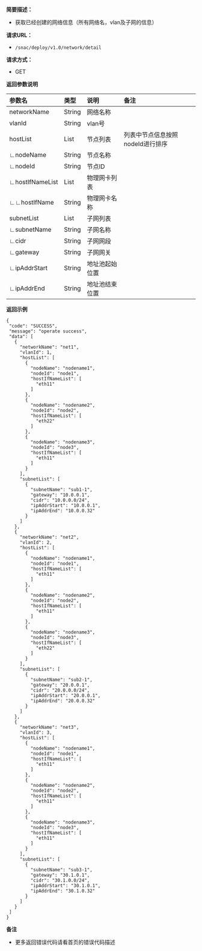**简要描述：**

- 获取已经创建的网络信息（所有网络名，vlan及子网的信息）

**请求URL：**
- `/snac/deploy/v1.0/network/detail`

**请求方式：**
- GET

 **返回参数说明**

|参数名|类型|说明|备注|
|:-----  |:-----|:-----|:-----|
|networkName|String|网络名称||
|vlanId|String|vlan号||
|hostList|List|节点列表|列表中节点信息按照nodeId进行排序|
|∟nodeName|String|节点名称||
|∟nodeId|String|节点ID||
|∟hostIfNameList|List|物理网卡列表||
|∟∟hostIfName|String|物理网卡名称||
|subnetList|List|子网列表||
|∟subnetName|String|子网名称||
|∟cidr|String|子网网段||
|∟gateway|String|子网网关||
|∟ipAddrStart|String|地址池起始位置||
|∟ipAddrEnd|String|地址池结束位置|||


 **返回示例**

 ```
 {
  "code": "SUCCESS",
  "message": "operate success",
  "data": [
    {
      "networkName": "net1",
      "vlanId": 1,
      "hostList": [
        {
          "nodeName": "nodename1",
          "nodeId": "node1",
          "hostIfNameList": [
            "eth11"
          ]
        },
        {
          "nodeName": "nodename2",
          "nodeId": "node2",
          "hostIfNameList": [
            "eth22"
          ]
        },
        {
          "nodeName": "nodename3",
          "nodeId": "node3",
          "hostIfNameList": [
            "eth11"
          ]
        }
      ],
      "subnetList": [
        {
          "subnetName": "sub1-1",
          "gateway": "10.0.0.1",
          "cidr": "10.0.0.0/24",
          "ipAddrStart": "10.0.0.1",
          "ipAddrEnd": "10.0.0.32"
        }
      ]
    },
    {
      "networkName": "net2",
      "vlanId": 2,
      "hostList": [
        {
          "nodeName": "nodename1",
          "nodeId": "node1",
          "hostIfNameList": [
            "eth11"
          ]
        },
        {
          "nodeName": "nodename2",
          "nodeId": "node2",
          "hostIfNameList": [
            "eth11"
          ]
        },
        {
          "nodeName": "nodename3",
          "nodeId": "node3",
          "hostIfNameList": [
            "eth22"
          ]
        }
      ],
      "subnetList": [
        {
          "subnetName": "sub2-1",
          "gateway": "20.0.0.1",
          "cidr": "20.0.0.0/24",
          "ipAddrStart": "20.0.0.1",
          "ipAddrEnd": "20.0.0.32"
        }
      ]
    },
    {
      "networkName": "net3",
      "vlanId": 3,
      "hostList": [
        {
          "nodeName": "nodename1",
          "nodeId": "node1",
          "hostIfNameList": [
            "eth11"
          ]
        },
        {
          "nodeName": "nodename2",
          "nodeId": "node2",
          "hostIfNameList": [
            "eth11"
          ]
        },
        {
          "nodeName": "nodename3",
          "nodeId": "node3",
          "hostIfNameList": [
            "eth11"
          ]
        }
      ],
      "subnetList": [
        {
          "subnetName": "sub3-1",
          "gateway": "30.1.0.1",
          "cidr": "30.1.0.0/24",
          "ipAddrStart": "30.1.0.1",
          "ipAddrEnd": "30.1.0.32"
        }
      ]
    }
  ]
}

 ```




 **备注**

- 更多返回错误代码请看首页的错误代码描述

